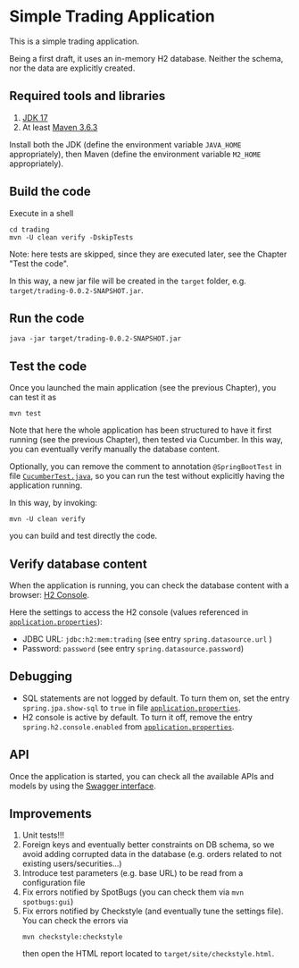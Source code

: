 # Simple Trading Application

This is a simple trading application.

Being a first draft, it uses an in-memory H2 database. Neither the schema, nor the data are explicitly created.

## Required tools and libraries

1. [JDK 17](https://www.oracle.com/java/technologies/downloads/#JDK17)
2. At least [Maven 3.6.3](https://maven.apache.org/download.cgi)

Install both the JDK (define the environment variable `JAVA_HOME` appropriately), then
Maven (define the environment variable `M2_HOME` appropriately).

## Build the code

Execute in a shell

```shell
cd trading
mvn -U clean verify -DskipTests
```

Note: here tests are skipped, since they are executed later, see the Chapter
"Test the code".

In this way, a new jar file will be created in the `target` folder, e.g.
`target/trading-0.0.2-SNAPSHOT.jar`.

## Run the code

```shell
java -jar target/trading-0.0.2-SNAPSHOT.jar
```

## Test the code

Once you launched the main application (see the previous Chapter), you can test it as

```shell
mvn test
```

Note that here the whole application has been structured to have it first running
(see the previous Chapter), then tested via Cucumber. In this way, you can eventually verify manually the database
content.

Optionally, you can remove the comment to annotation `@SpringBootTest` in file
[`CucumberTest.java`](src/test/java/name/lattuada/trading/tests/CucumberTest.java), so you can run the test without
explicitly having the application running.

In this way, by invoking:

```shell
mvn -U clean verify
```

you can build and test directly the code.

## Verify database content

When the application is running, you can check the database content with a
browser: [H2 Console](http://localhost:8080/h2-console/).

Here the settings to access the H2 console (values referenced
in [`application.properties`](src/main/resources/application.properties)):

* JDBC URL: `jdbc:h2:mem:trading` (see entry `spring.datasource.url` )
* Password: `password` (see entry `spring.datasource.password`)

## Debugging

* SQL statements are not logged by default. To turn them on, set the entry `spring.jpa.show-sql`
  to `true` in file [`application.properties`](src/main/resources/application.properties).
* H2 console is active by default. To turn it off, remove the entry `spring.h2.console.enabled`
  from [`application.properties`](src/main/resources/application.properties).

## API

Once the application is started, you can check all the available APIs and models by using
the [Swagger interface](http://localhost:8080/swagger-ui/).

## Improvements

1. Unit tests!!!
2. Foreign keys and eventually better constraints on DB schema, so we avoid adding corrupted data in the database (e.g.
   orders related to not existing users/securities...)
3. Introduce test parameters (e.g. base URL) to be read from a configuration file
4. Fix errors notified by SpotBugs (you can check them via `mvn spotbugs:gui`)
5. Fix errors notified by Checkstyle (and eventually tune the settings file). You can check the errors via
    ```shell
   mvn checkstyle:checkstyle
   ```
   then open the HTML report located to `target/site/checkstyle.html`.
